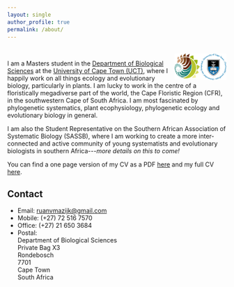 ```yaml
---
layout: single
author_profile: true
permalink: /about/
---
```


<p>
  <br>
  <img src="/assets/images/logos/UCT.png" align="right" width="60" />
  <img src="/assets/images/logos/BIO.png" align="right" width="60" />
</p>

I am a Masters student in the 
[Department of Biological Sciences](http://www.biologicalsciences.uct.ac.za/) 
at the [University of Cape Town (UCT)](http://www.uct.ac.za/), where I happily 
work on all things ecology and evolutionary biology, particularly in plants. I 
am lucky to work in the centre of a floristically megadiverse part of the 
world, the Cape Floristic Region (CFR), in the southwestern Cape of South 
Africa. I am most fascinated by phylogenetic systematics, plant ecophysiology, 
phylogenetic ecology and evolutionary biology in general.


I am also the Student Representative on the Southern African Association of 
Systematic Biology (SASSB), where I am working to create a more inter-connected 
and active community of young systematists and evolutionary biologists in 
southern Africa---_more details on this to come!_

<!-- <img src="/assets/images/logos/SASSB.png" align="right" width="60" /> -->

You can find a one page version of my CV as a PDF [here](/cv/RvanMazijk_CV_1p.pdf) and my full CV [here](/cv/RvanMazijk_CV_full.pdf).

## Contact

- Email: <ruanvmazijk@gmail.com>
- Mobile: (+27) 72 516 7570
- Office: (+27) 21 650 3684
- Postal: <br>
  Department of Biological Sciences <br>
  Private Bag X3 <br>
  Rondebosch <br>
  7701 <br>
  Cape Town <br>
  South Africa

<!--
  - label: "Twitter"
    icon : "fab fa-fw fa-twitter-square"
    url  : "https://twitter.com/rvanmazijk"
  - label: "Facebook"
    icon : "fab fa-fw fa-facebook-square"
    url  : "https://www.facebook.com/ruan.vanmazijk"
  - label: "Instagram"
    icon : "fab fa-fw fa-instagram"
    url  : "https://instagram.com/rvanmazijk"
  - label: "GitHub"
    icon : "fab fa-fw fa-github"
    url  : "https://github.com/rvanmazijk"
  - label: "LinkedIn"
    icon : "fab fa-fw fa-linkedin"
    url  : "https://www.linkedin.com/in/ruan-van-mazijk-4a04b0127/"
  - label: "ResearchGate"
    icon : "fab fa-fw fa-researchgate"
    url  : "https://www.researchgate.net/profile/Ruan_Van_Mazijk"
  - label: "Mendeley"
    icon : "fab fa-fw fa-mendeley"
    url  : "https://www.mendeley.com/profiles/ruan-van-mazijk/"
-->
